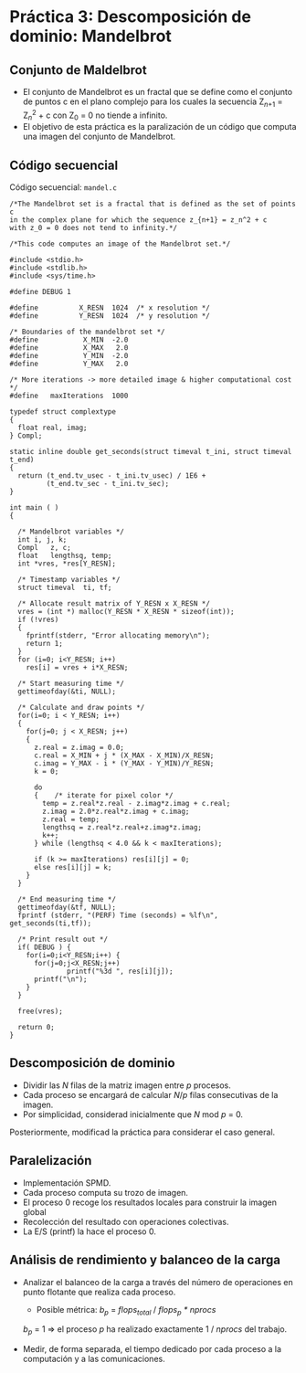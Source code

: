 # Práctica 3:  Descomposición de dominio:  Mandelbrot
## Conjunto de Maldelbrot
- El conjunto de Mandelbrot es un fractal que se define como el
conjunto de puntos c en el plano complejo para los cuales la
secuencia Z<sub>*n*+1</sub> = Z<sub>*n*</sub><sup>2</sup> + c con Z<sub>0</sub> = 0
no tiende a infinito.
- El objetivo de esta práctica es la paralización de un código
que computa una imagen del conjunto de Mandelbrot.

## Código secuencial
Código secuencial: `mandel.c`
```
/*The Mandelbrot set is a fractal that is defined as the set of points c
in the complex plane for which the sequence z_{n+1} = z_n^2 + c
with z_0 = 0 does not tend to infinity.*/

/*This code computes an image of the Mandelbrot set.*/

#include <stdio.h>
#include <stdlib.h>
#include <sys/time.h>

#define DEBUG 1

#define          X_RESN  1024  /* x resolution */
#define          Y_RESN  1024  /* y resolution */

/* Boundaries of the mandelbrot set */
#define           X_MIN  -2.0
#define           X_MAX   2.0
#define           Y_MIN  -2.0
#define           Y_MAX   2.0

/* More iterations -> more detailed image & higher computational cost */
#define   maxIterations  1000

typedef struct complextype
{
  float real, imag;
} Compl;

static inline double get_seconds(struct timeval t_ini, struct timeval t_end)
{
  return (t_end.tv_usec - t_ini.tv_usec) / 1E6 +
         (t_end.tv_sec - t_ini.tv_sec);
}

int main ( )
{

  /* Mandelbrot variables */
  int i, j, k;
  Compl   z, c;
  float   lengthsq, temp;
  int *vres, *res[Y_RESN];

  /* Timestamp variables */
  struct timeval  ti, tf;

  /* Allocate result matrix of Y_RESN x X_RESN */
  vres = (int *) malloc(Y_RESN * X_RESN * sizeof(int));
  if (!vres)
  {
    fprintf(stderr, "Error allocating memory\n");
    return 1;
  }
  for (i=0; i<Y_RESN; i++)
    res[i] = vres + i*X_RESN;

  /* Start measuring time */
  gettimeofday(&ti, NULL);

  /* Calculate and draw points */
  for(i=0; i < Y_RESN; i++)
  {
    for(j=0; j < X_RESN; j++)
    {
      z.real = z.imag = 0.0;
      c.real = X_MIN + j * (X_MAX - X_MIN)/X_RESN;
      c.imag = Y_MAX - i * (Y_MAX - Y_MIN)/Y_RESN;
      k = 0;

      do
      {    /* iterate for pixel color */
        temp = z.real*z.real - z.imag*z.imag + c.real;
        z.imag = 2.0*z.real*z.imag + c.imag;
        z.real = temp;
        lengthsq = z.real*z.real+z.imag*z.imag;
        k++;
      } while (lengthsq < 4.0 && k < maxIterations);

      if (k >= maxIterations) res[i][j] = 0;
      else res[i][j] = k;
    }
  }

  /* End measuring time */
  gettimeofday(&tf, NULL);
  fprintf (stderr, "(PERF) Time (seconds) = %lf\n", get_seconds(ti,tf));

  /* Print result out */
  if( DEBUG ) {
    for(i=0;i<Y_RESN;i++) {
      for(j=0;j<X_RESN;j++)
              printf("%3d ", res[i][j]);
      printf("\n");
    }
  }

  free(vres);

  return 0;
}
```

## Descomposición de dominio
- Dividir las *N* filas de la matriz imagen entre *p* procesos.
- Cada proceso se encargará de calcular *N*/*p* filas consecutivas de la imagen.
- Por simplicidad, considerad inicialmente que *N* mod *p* = 0.

Posteriormente, modificad la práctica para considerar el caso general.

## Paralelización
- Implementación SPMD.
- Cada proceso computa su trozo de imagen.
- El proceso 0 recoge los resultados locales para construir la imagen global
- Recolección del resultado con operaciones colectivas.
- La E/S (printf) la hace el proceso 0.

## Análisis de rendimiento y balanceo de la carga
- Analizar el balanceo de la carga a través del número de
operaciones en punto flotante que realiza cada proceso.
  - Posible métrica: *b<sub>p</sub>* = *flops<sub>total</sub>* / *flops<sub>p</sub> * nprocs*
  
  *b<sub>p</sub>* = 1 ⇒ el proceso *p* ha realizado exactamente 1 / *nprocs* del trabajo.
- Medir, de forma separada, el tiempo dedicado por cada
proceso a la computación y a las comunicaciones.
